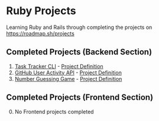 # Ruby Projects

Learning Ruby and Rails through completing the projects on https://roadmap.sh/projects

## Completed Projects (Backend Section)

1. [Task Tracker CLI](./task-tracker-cli) - [Project Definition](https://roadmap.sh/projects/task-tracker)
2. [GitHub User Activity API](./github-api) - [Project Definition](https://roadmap.sh/projects/github-user-activity)
3. [Number Guessing Game](./number-guessing-game/) - [Project Definition](https://roadmap.sh/projects/number-guessing-game)

## Completed Projects (Frontend Section)

0. No Frontend projects completed
